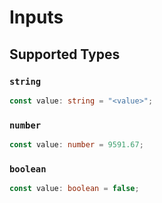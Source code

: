 # Inputs


## Supported Types

### `string`

```typescript
const value: string = "<value>";
```

### `number`

```typescript
const value: number = 9591.67;
```

### `boolean`

```typescript
const value: boolean = false;
```

